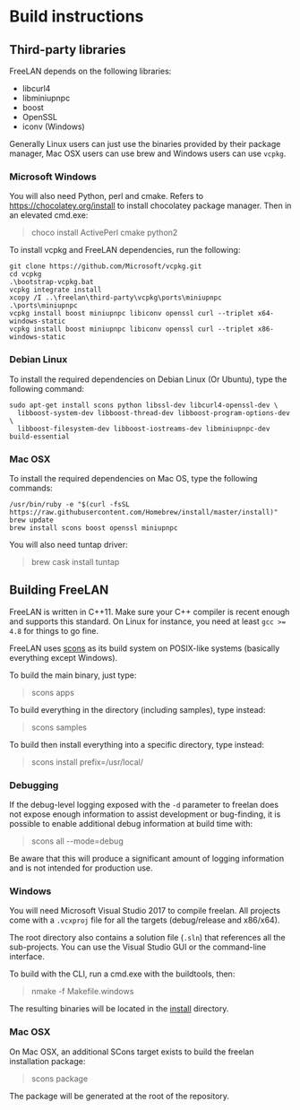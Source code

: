 Build instructions
==================

Third-party libraries
---------------------

FreeLAN depends on the following libraries:

- libcurl4
- libminiupnpc
- boost
- OpenSSL
- iconv (Windows)

Generally Linux users can just use the binaries provided by their package
manager, Mac OSX users can use brew and Windows users can use `vcpkg`.

### Microsoft Windows

You will also need Python, perl and cmake. Refers to https://chocolatey.org/install to install chocolatey
package manager. Then in an elevated cmd.exe: 

> choco install ActivePerl cmake python2

To install vcpkg and FreeLAN dependencies, run the following:

```
git clone https://github.com/Microsoft/vcpkg.git
cd vcpkg
.\bootstrap-vcpkg.bat
vcpkg integrate install
xcopy /I ..\freelan\third-party\vcpkg\ports\miniupnpc .\ports\miniupnpc
vcpkg install boost miniupnpc libiconv openssl curl --triplet x64-windows-static
vcpkg install boost miniupnpc libiconv openssl curl --triplet x86-windows-static
```

### Debian Linux

To install the required dependencies on Debian Linux (Or Ubuntu), type the
following command:

```
sudo apt-get install scons python libssl-dev libcurl4-openssl-dev \
  libboost-system-dev libboost-thread-dev libboost-program-options-dev \
  libboost-filesystem-dev libboost-iostreams-dev libminiupnpc-dev build-essential
```

### Mac OSX

To install the required dependencies on Mac OS, type the following commands: 

```
/usr/bin/ruby -e "$(curl -fsSL https://raw.githubusercontent.com/Homebrew/install/master/install)"
brew update
brew install scons boost openssl miniupnpc
```

You will also need tuntap driver:

> brew cask install tuntap

Building FreeLAN
----------------

FreeLAN is written in C++11. Make sure your C++ compiler is recent enough and
supports this standard. On Linux for instance, you need at least `gcc >= 4.8`
for things to go fine.

FreeLAN uses [scons](http://www.scons.org/) as its build system on POSIX-like
systems (basically everything except Windows).

To build the main binary, just type:

> scons apps

To build everything in the directory (including samples), type instead:

> scons samples

To build then install everything into a specific directory, type instead:

> scons install prefix=/usr/local/

### Debugging

If the debug-level logging exposed with the `-d` parameter to freelan does not
expose enough information to assist development or bug-finding, it is possible
to enable additional debug information at build time with:

> scons all --mode=debug

Be aware that this will produce a significant amount of logging information and
is not intended for production use.

### Windows

You will need Microsoft Visual Studio 2017 to compile freelan. All projects come
with a `.vcxproj` file for all the targets (debug/release and x86/x64).

The root directory also contains a solution file (`.sln`) that references all
the sub-projects. You can use the Visual Studio GUI or the command-line
interface.

To build with the CLI, run a cmd.exe with the buildtools, then:
> nmake -f Makefile.windows

The resulting binaries will be located in the [install](install) directory.

### Mac OSX

On Mac OSX, an additional SCons target exists to build the freelan installation
package:

> scons package

The package will be generated at the root of the repository.

